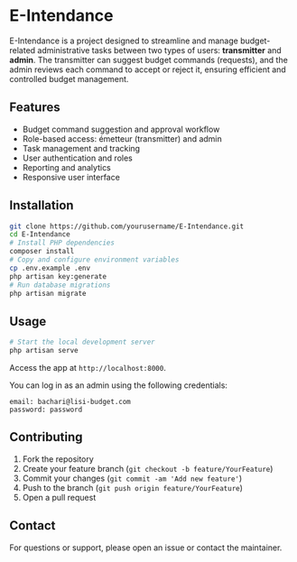 # E-Intendance

E-Intendance is a project designed to streamline and manage budget-related administrative tasks between two types of users: **transmitter** and **admin**. The transmitter can suggest budget commands (requests), and the admin reviews each command to accept or reject it, ensuring efficient and controlled budget management.

## Features

- Budget command suggestion and approval workflow
- Role-based access: émetteur (transmitter) and admin
- Task management and tracking
- User authentication and roles
- Reporting and analytics
- Responsive user interface

## Installation

```bash
git clone https://github.com/yourusername/E-Intendance.git
cd E-Intendance
# Install PHP dependencies
composer install
# Copy and configure environment variables
cp .env.example .env
php artisan key:generate
# Run database migrations
php artisan migrate
```

## Usage

```bash
# Start the local development server
php artisan serve
```

Access the app at `http://localhost:8000`.

You can log in as an admin using the following credentials:

```
email: bachari@lisi-budget.com
password: password
```

## Contributing

1. Fork the repository
2. Create your feature branch (`git checkout -b feature/YourFeature`)
3. Commit your changes (`git commit -am 'Add new feature'`)
4. Push to the branch (`git push origin feature/YourFeature`)
5. Open a pull request

## Contact

For questions or support, please open an issue or contact the maintainer.


